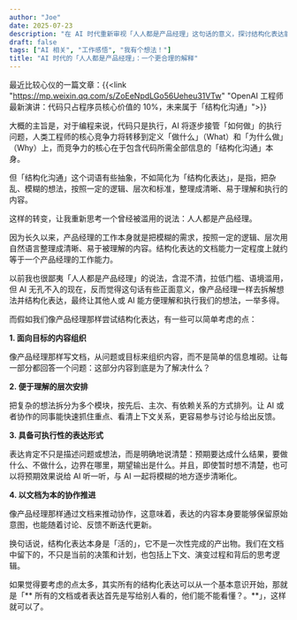 ```yaml
---
author: "Joe"
date: 2025-07-23
description: "在 AI 时代重新审视「人人都是产品经理」这句话的意义，探讨结构化表达能力在未来工作中的重要性"
draft: false
tags: ["AI 相关", "工作感悟", "我有个想法！"]
title: "AI 时代的「人人都是产品经理」：一个更合理的解释"
---
```



最近比较心仪的一篇文章：{{<link "https://mp.weixin.qq.com/s/ZoEeNpdLGo56Ueheu31VTw" "OpenAI 工程师最新演讲：代码只占程序员核心价值的 10%，未来属于「结构化沟通」">}}

大概的主旨是，对于编程来说，代码只是执行，AI 将逐步接管「如何做」的执行问题，人类工程师的核心竞争力将转移到定义「做什么」（What）和「为什么做」（Why）上，而竞争力的核心在于包含代码所需全部信息的「结构化沟通」本身。

但「结构化沟通」这个词语有些抽象，不如简化为「结构化表达」，是指，把杂乱、模糊的想法，按照一定的逻辑、层次和标准，整理成清晰、易于理解和执行的内容。

这样的转变，让我重新思考一个曾经被滥用的说法：人人都是产品经理。

因为长久以来，产品经理的工作本身就是把模糊的需求，按照一定的逻辑、层次用自然语言整理成清晰、易于被理解的内容。结构化表达的文档能力一定程度上就约等于一个产品经理的工作能力。

以前我也很鄙夷「人人都是产品经理」的说法，含混不清，拉低门槛、语境滥用，但 AI 无孔不入的现在，反而觉得这句话有些正面意义，像产品经理一样去拆解想法并结构化表达，最终让其他人或 AI 能方便理解和执行我们的想法，一举多得。

而假如我们像产品经理那样尝试结构化表达，有一些可以简单考虑的点：

**1. 面向目标的内容组织**

像产品经理那样写文档，从问题或目标来组织内容，而不是简单的信息堆砌。让每一部分都回答一个问题：这部分内容到底是为了解决什么？

**2. 便于理解的层次安排**

把复杂的想法拆分为多个模块，按先后、主次、有依赖关系的方式排列。让 AI 或者协作的同事能快速抓住重点、看清上下文关系，更容易参与讨论与给出反馈。

**3. 具备可执行性的表达形式**

表达肯定不只是描述问题或想法，而是明确地说清楚：预期要达成什么结果，要做什么、不做什么，边界在哪里，期望输出是什么。并且，即使暂时想不清楚，也可以将预期效果说给 AI 听一听，与 AI 一起将模糊的地方逐步清晰化。

**4. 以文档为本的协作推进**

像产品经理那样通过文档来推动协作，这意味着，表达的内容本身要能够保留原始意图，也能随着讨论、反馈不断迭代更新。

换句话说，结构化表达本身是「活的」，它不是一次性完成的产出物。我们在文档中留下的，不只是当前的决策和计划，也包括上下文、演变过程和背后的思考逻辑。

如果觉得要考虑的点太多，其实所有的结构化表达可以从一个基本意识开始，那就是「** 所有的文档或者表达首先是写给别人看的，他们能不能看懂？。**」，这样就可以了。